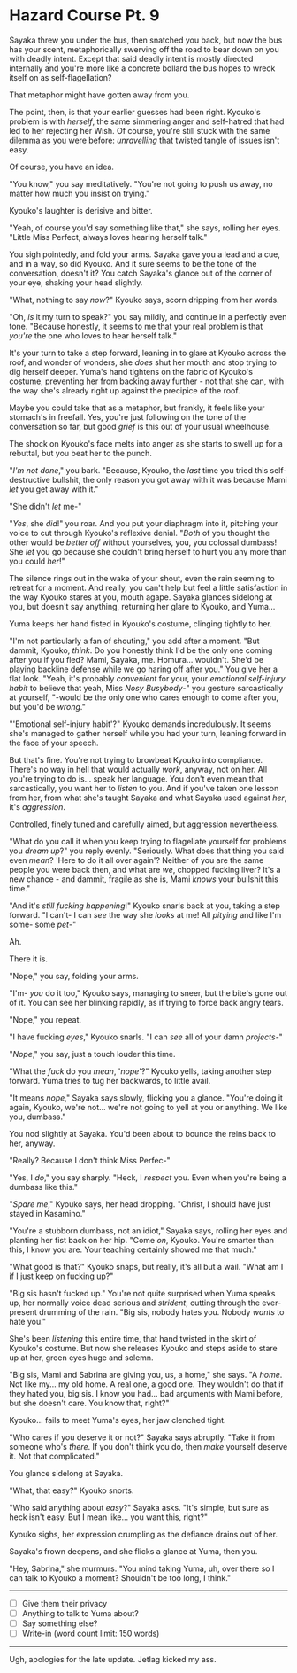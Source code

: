 # Hazard Course Pt. 9

Sayaka threw you under the bus, then snatched you back, but now the bus has your scent, metaphorically swerving off the road to bear down on you with deadly intent. Except that said deadly intent is mostly directed internally and you're more like a concrete bollard the bus hopes to wreck itself on as self-flagellation?

That metaphor might have gotten away from you.

The point, then, is that your earlier guesses had been right. Kyouko's problem is with *herself*, the same simmering anger and self-hatred that had led to her rejecting her Wish. Of course, you're still stuck with the same dilemma as you were before: *unravelling* that twisted tangle of issues isn't easy.

Of course, you have an idea.

"You know," you say meditatively. "You're not going to push us away, no matter how much you insist on trying."

Kyouko's laughter is derisive and bitter.

"Yeah, of course you'd say something like that," she says, rolling her eyes. "Little Miss Perfect, always loves hearing herself talk."

You sigh pointedly, and fold your arms. Sayaka gave you a lead and a cue, and in a way, so did Kyouko. And it sure seems to be the tone of the conversation, doesn't it? You catch Sayaka's glance out of the corner of your eye, shaking your head slightly.

"What, nothing to say *now*?" Kyouko says, scorn dripping from her words.

"Oh, *is* it my turn to speak?" you say mildly, and continue in a perfectly even tone. "Because honestly, it seems to me that your real problem is that *you're* the one who loves to hear herself talk."

It's your turn to take a step forward, leaning in to glare at Kyouko across the roof, and wonder of wonders, she *does* shut her mouth and stop trying to dig herself deeper. Yuma's hand tightens on the fabric of Kyouko's costume, preventing her from backing away further - not that she can, with the way she's already right up against the precipice of the roof.

Maybe you could take that as a metaphor, but frankly, it feels like your stomach's in freefall. Yes, you're just following on the tone of the conversation so far, but good *grief* is this out of your usual wheelhouse.

The shock on Kyouko's face melts into anger as she starts to swell up for a rebuttal, but you beat her to the punch.

"*I'm not done*," you bark. "Because, Kyouko, the *last* time you tried this self-destructive bullshit, the only reason you got away with it was because Mami *let* you get away with it."

"She didn't *let* me-"

"*Yes*, she *did*!" you roar. And you put your diaphragm into it, pitching your voice to cut through Kyouko's reflexive denial. "*Both* of you thought the other would be *better off* without yourselves, you, you colossal dumbass! She *let* you go because she couldn't bring herself to hurt you any more than you could *her*!"

The silence rings out in the wake of your shout, even the rain seeming to retreat for a moment. And really, you can't help but feel a little satisfaction in the way Kyouko stares at you, mouth agape. Sayaka glances sidelong at you, but doesn't say anything, returning her glare to Kyouko, and Yuma...

Yuma keeps her hand fisted in Kyouko's costume, clinging tightly to her.

"I'm not particularly a fan of shouting," you add after a moment. "But dammit, Kyouko, *think*. Do you honestly think I'd be the only one coming after you if you fled? Mami, Sayaka, me. Homura... wouldn't. She'd be playing backline defense while we go haring off after you." You give her a flat look. "Yeah, it's probably *convenient* for your, your *emotional self-injury habit* to believe that yeah, Miss *Nosy Busybody*-" you gesture sarcastically at yourself, "-would be the only one who cares enough to come after you, but you'd be *wrong*."

"'Emotional self-injury habit'?" Kyouko demands incredulously. It seems she's managed to gather herself while you had your turn, leaning forward in the face of your speech.

But that's fine. You're not trying to browbeat Kyouko into compliance. There's no way in hell that would actually *work*, anyway, not on her. All you're trying to do is... speak her language. You don't even mean that sarcastically, you want her to *listen* to you. And if you've taken one lesson from her, from what she's taught Sayaka and what Sayaka used against *her*, it's *aggression*.

Controlled, finely tuned and carefully aimed, but aggression nevertheless.

"What do you call it when you keep trying to flagellate yourself for problems you *dream up*?" you reply evenly. "Seriously. What does that thing you said even *mean*? 'Here to do it all over again'? Neither of you are the same people you were back then, and what are *we*, chopped fucking liver? It's a new chance - and dammit, fragile as she is, Mami *knows* your bullshit this time."

"And it's *still fucking happening*!" Kyouko snarls back at you, taking a step forward. "I can't- I can *see* the way she *looks* at me! All *pitying* and like I'm some- some *pet*-"

Ah.

There it is.

"Nope," you say, folding your arms.

"I'm- *you* do it too," Kyouko says, managing to sneer, but the bite's gone out of it. You can see her blinking rapidly, as if trying to force back angry tears.

"Nope," you repeat.

"I have fucking *eyes*," Kyouko snarls. "I can *see* all of your damn *projects-*"

"*Nope*," you say, just a touch louder this time.

"What the *fuck* do you *mean*, '*nope*'?" Kyouko yells, taking another step forward. Yuma tries to tug her backwards, to little avail.

"It means *nope*," Sayaka says slowly, flicking you a glance. "You're doing it again, Kyouko, we're not... we're not going to yell at you or anything. We like you, dumbass."

You nod slightly at Sayaka. You'd been about to bounce the reins back to her, anyway.

"Really? Because I don't think Miss Perfec-"

"Yes, I *do*," you say sharply. "Heck, I *respect* you. Even when you're being a dumbass like this."

"*Spare me*," Kyouko says, her head dropping. "Christ, I should have just stayed in Kasamino."

"You're a stubborn dumbass, not an idiot," Sayaka says, rolling her eyes and planting her fist back on her hip. "Come *on*, Kyouko. You're smarter than this, I know you are. Your teaching certainly showed me that much."

"What good is that?" Kyouko snaps, but really, it's all but a wail. "What am I if I just keep on fucking up?"

"Big sis hasn't fucked up." You're not quite surprised when Yuma speaks up, her normally voice dead serious and *strident*, cutting through the ever-present drumming of the rain. "Big sis, nobody hates you. Nobody *wants* to hate you."

She's been *listening* this entire time, that hand twisted in the skirt of Kyouko's costume. But now she releases Kyouko and steps aside to stare up at her, green eyes huge and solemn.

"Big sis, Mami and Sabrina are giving you, us, a home," she says. "A *home*. Not like my... my old home. A real one, a good one. They wouldn't do that if they hated you, big sis. I know you had... bad arguments with Mami before, but she doesn't care. You know that, right?"

Kyouko... fails to meet Yuma's eyes, her jaw clenched tight.

"Who cares if you deserve it or not?" Sayaka says abruptly. "Take it from someone who's *there*. If you don't think you do, then *make* yourself deserve it. Not that complicated."

You glance sidelong at Sayaka.

"What, that easy?" Kyouko snorts.

"Who said anything about *easy*?" Sayaka asks. "It's simple, but sure as heck isn't easy. But I mean like... you want this, right?"

Kyouko sighs, her expression crumpling as the defiance drains out of her.

Sayaka's frown deepens, and she flicks a glance at Yuma, then you.

"Hey, Sabrina," she murmurs. "You mind taking Yuma, uh, over there so I can talk to Kyouko a moment? Shouldn't be too long, I think."

---

- [ ] Give them their privacy
- [ ] Anything to talk to Yuma about?
- [ ] Say something else?
- [ ] Write-in (word count limit: 150 words)

---

Ugh, apologies for the late update. Jetlag kicked my ass.
